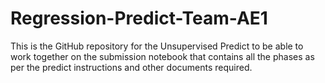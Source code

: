 # Regression-Predict-Team-AE1
This is the GitHub repository for the Unsupervised Predict to be able to work together on the submission notebook that contains all the phases as per the predict instructions and other documents required.
